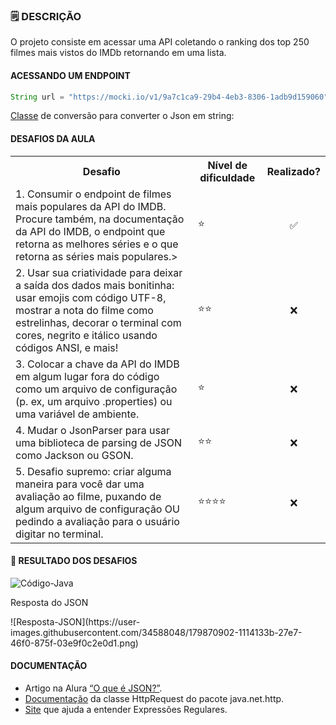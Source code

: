 
### 🗒️ DESCRIÇÃO
O projeto consiste em acessar uma API coletando o ranking dos top 250 filmes mais vistos do IMDb retornando em uma lista. 

#### ACESSANDO UM ENDPOINT
```java
String url = "https://mocki.io/v1/9a7c1ca9-29b4-4eb3-8306-1adb9d159060";
```
[Classe](https://gist.github.com/alexandreaquiles/cf337d3bcb59dd790ed2b08a0a4db7a3) de conversão para converter o Json em string: 

#### DESAFIOS DA AULA
<table>
<tr>
  <th>Desafio</th>
  <th>Nível de dificuldade</th>
  <th>Realizado?</th>
</tr>
  <tr><td>1. Consumir o endpoint de filmes mais populares da API do IMDB. Procure também, na documentação da API do IMDB, o endpoint que retorna as melhores séries e o que retorna as séries mais populares.></td>
      <td>⭐</td>
     <td align="center">✅</td>
</tr>
<tr><td>2. Usar sua criatividade para deixar a saída dos dados mais bonitinha: usar emojis com código UTF-8, mostrar a nota do filme como estrelinhas, decorar o terminal com cores, negrito e itálico usando códigos ANSI, e mais!</td>
     <td>⭐⭐</td>
     <td align="center">❌</td>
</tr>
<tr><td>3.  Colocar a chave da API do IMDB em algum lugar fora do código como um arquivo de configuração (p. ex, um arquivo .properties) ou uma variável de ambiente.</td>
     <td>⭐</td>
     <td align="center">❌</td>
 </tr>
<tr><td>4. Mudar o JsonParser para usar uma biblioteca de parsing de JSON como Jackson ou GSON.</td>
     <td>⭐⭐</td>
     <td align="center">❌</td>
 </tr>
<tr><td>5. Desafio supremo: criar alguma maneira para você dar uma avaliação ao filme, puxando de algum arquivo de configuração OU pedindo a avaliação para o usuário digitar no terminal.</td>
     <td>⭐⭐⭐⭐</td>
     <td align="center">❌</td>
 </tr>

</table>
<h4>📖 RESULTADO DOS DESAFIOS</h4>

![Código-Java](https://user-images.githubusercontent.com/34588048/179870714-f85d0ce4-4006-4f8a-8c18-7a721fde137b.png)

<p>Resposta do JSON</p>
![Resposta-JSON](https://user-images.githubusercontent.com/34588048/179870902-1114133b-27e7-46f0-875f-03e9f0c2e0d1.png)

#### DOCUMENTAÇÃO
- Artigo na Alura [“O que é JSON?”](https://www.alura.com.br/artigos/o-que-e-json).
- [Documentação](https://docs.oracle.com/en/java/javase/17/docs/api/java.net.http/java/net/http/HttpRequest.html) da classe HttpRequest do pacote java.net.http.
- [Site](https://regex101.com/) que ajuda a entender Expressões Regulares.
